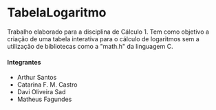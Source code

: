 # TabelaLogaritmo
Trabalho elaborado para a disciplina de Cálculo 1. Tem como objetivo a criação de uma tabela interativa para o cálculo de logaritmos sem a utilização de bibliotecas como a "math.h" da linguagem C.

#### Integrantes
* Arthur Santos
* Catarina F. M. Castro
* Davi Oliveira Sad
* Matheus Fagundes
